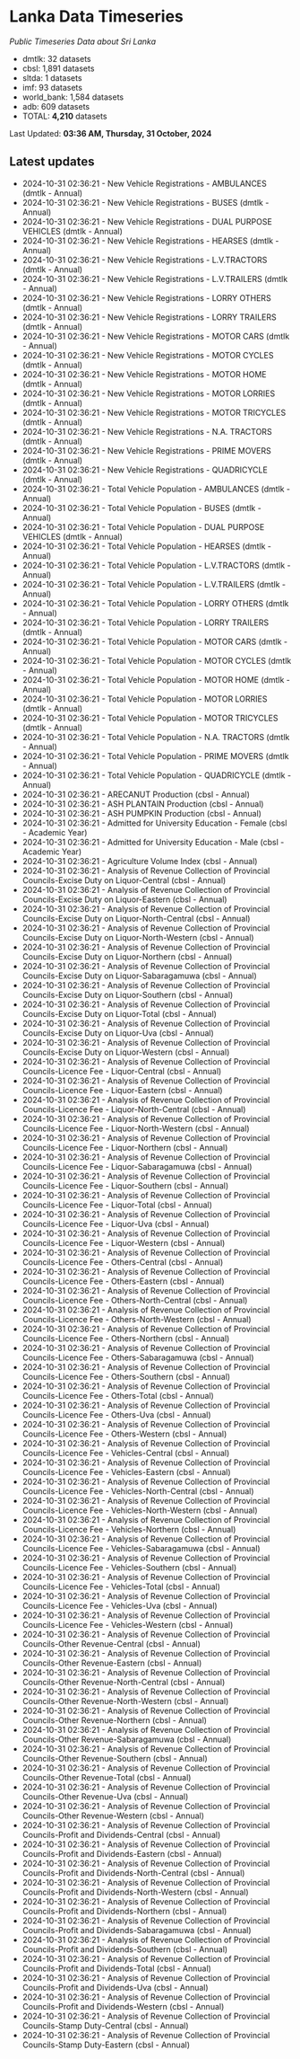 # Lanka Data Timeseries
*Public Timeseries Data about Sri Lanka*

* dmtlk: 32 datasets
* cbsl: 1,891 datasets
* sltda: 1 datasets
* imf: 93 datasets
* world_bank: 1,584 datasets
* adb: 609 datasets
* TOTAL: **4,210** datasets

Last Updated: **03:36 AM, Thursday, 31 October, 2024**

## Latest updates

* 2024-10-31 02:36:21 - New Vehicle Registrations - AMBULANCES (dmtlk - Annual)
* 2024-10-31 02:36:21 - New Vehicle Registrations - BUSES (dmtlk - Annual)
* 2024-10-31 02:36:21 - New Vehicle Registrations - DUAL PURPOSE VEHICLES (dmtlk - Annual)
* 2024-10-31 02:36:21 - New Vehicle Registrations - HEARSES (dmtlk - Annual)
* 2024-10-31 02:36:21 - New Vehicle Registrations - L.V.TRACTORS (dmtlk - Annual)
* 2024-10-31 02:36:21 - New Vehicle Registrations - L.V.TRAILERS (dmtlk - Annual)
* 2024-10-31 02:36:21 - New Vehicle Registrations - LORRY OTHERS (dmtlk - Annual)
* 2024-10-31 02:36:21 - New Vehicle Registrations - LORRY TRAILERS (dmtlk - Annual)
* 2024-10-31 02:36:21 - New Vehicle Registrations - MOTOR CARS (dmtlk - Annual)
* 2024-10-31 02:36:21 - New Vehicle Registrations - MOTOR CYCLES (dmtlk - Annual)
* 2024-10-31 02:36:21 - New Vehicle Registrations - MOTOR HOME (dmtlk - Annual)
* 2024-10-31 02:36:21 - New Vehicle Registrations - MOTOR LORRIES (dmtlk - Annual)
* 2024-10-31 02:36:21 - New Vehicle Registrations - MOTOR TRICYCLES (dmtlk - Annual)
* 2024-10-31 02:36:21 - New Vehicle Registrations - N.A. TRACTORS (dmtlk - Annual)
* 2024-10-31 02:36:21 - New Vehicle Registrations - PRIME MOVERS (dmtlk - Annual)
* 2024-10-31 02:36:21 - New Vehicle Registrations - QUADRICYCLE (dmtlk - Annual)
* 2024-10-31 02:36:21 - Total Vehicle Population - AMBULANCES (dmtlk - Annual)
* 2024-10-31 02:36:21 - Total Vehicle Population - BUSES (dmtlk - Annual)
* 2024-10-31 02:36:21 - Total Vehicle Population - DUAL PURPOSE VEHICLES (dmtlk - Annual)
* 2024-10-31 02:36:21 - Total Vehicle Population - HEARSES (dmtlk - Annual)
* 2024-10-31 02:36:21 - Total Vehicle Population - L.V.TRACTORS (dmtlk - Annual)
* 2024-10-31 02:36:21 - Total Vehicle Population - L.V.TRAILERS (dmtlk - Annual)
* 2024-10-31 02:36:21 - Total Vehicle Population - LORRY OTHERS (dmtlk - Annual)
* 2024-10-31 02:36:21 - Total Vehicle Population - LORRY TRAILERS (dmtlk - Annual)
* 2024-10-31 02:36:21 - Total Vehicle Population - MOTOR CARS (dmtlk - Annual)
* 2024-10-31 02:36:21 - Total Vehicle Population - MOTOR CYCLES (dmtlk - Annual)
* 2024-10-31 02:36:21 - Total Vehicle Population - MOTOR HOME (dmtlk - Annual)
* 2024-10-31 02:36:21 - Total Vehicle Population - MOTOR LORRIES (dmtlk - Annual)
* 2024-10-31 02:36:21 - Total Vehicle Population - MOTOR TRICYCLES (dmtlk - Annual)
* 2024-10-31 02:36:21 - Total Vehicle Population - N.A. TRACTORS (dmtlk - Annual)
* 2024-10-31 02:36:21 - Total Vehicle Population - PRIME MOVERS (dmtlk - Annual)
* 2024-10-31 02:36:21 - Total Vehicle Population - QUADRICYCLE (dmtlk - Annual)
* 2024-10-31 02:36:21 - ARECANUT Production (cbsl - Annual)
* 2024-10-31 02:36:21 - ASH PLANTAIN Production (cbsl - Annual)
* 2024-10-31 02:36:21 - ASH PUMPKIN Production (cbsl - Annual)
* 2024-10-31 02:36:21 - Admitted for University Education - Female (cbsl - Academic Year)
* 2024-10-31 02:36:21 - Admitted for University Education - Male (cbsl - Academic Year)
* 2024-10-31 02:36:21 - Agriculture Volume Index (cbsl - Annual)
* 2024-10-31 02:36:21 - Analysis of Revenue Collection of Provincial Councils-Excise Duty on Liquor-Central (cbsl - Annual)
* 2024-10-31 02:36:21 - Analysis of Revenue Collection of Provincial Councils-Excise Duty on Liquor-Eastern (cbsl - Annual)
* 2024-10-31 02:36:21 - Analysis of Revenue Collection of Provincial Councils-Excise Duty on Liquor-North-Central (cbsl - Annual)
* 2024-10-31 02:36:21 - Analysis of Revenue Collection of Provincial Councils-Excise Duty on Liquor-North-Western (cbsl - Annual)
* 2024-10-31 02:36:21 - Analysis of Revenue Collection of Provincial Councils-Excise Duty on Liquor-Northern (cbsl - Annual)
* 2024-10-31 02:36:21 - Analysis of Revenue Collection of Provincial Councils-Excise Duty on Liquor-Sabaragamuwa (cbsl - Annual)
* 2024-10-31 02:36:21 - Analysis of Revenue Collection of Provincial Councils-Excise Duty on Liquor-Southern (cbsl - Annual)
* 2024-10-31 02:36:21 - Analysis of Revenue Collection of Provincial Councils-Excise Duty on Liquor-Total (cbsl - Annual)
* 2024-10-31 02:36:21 - Analysis of Revenue Collection of Provincial Councils-Excise Duty on Liquor-Uva (cbsl - Annual)
* 2024-10-31 02:36:21 - Analysis of Revenue Collection of Provincial Councils-Excise Duty on Liquor-Western (cbsl - Annual)
* 2024-10-31 02:36:21 - Analysis of Revenue Collection of Provincial Councils-Licence Fee - Liquor-Central (cbsl - Annual)
* 2024-10-31 02:36:21 - Analysis of Revenue Collection of Provincial Councils-Licence Fee - Liquor-Eastern (cbsl - Annual)
* 2024-10-31 02:36:21 - Analysis of Revenue Collection of Provincial Councils-Licence Fee - Liquor-North-Central (cbsl - Annual)
* 2024-10-31 02:36:21 - Analysis of Revenue Collection of Provincial Councils-Licence Fee - Liquor-North-Western (cbsl - Annual)
* 2024-10-31 02:36:21 - Analysis of Revenue Collection of Provincial Councils-Licence Fee - Liquor-Northern (cbsl - Annual)
* 2024-10-31 02:36:21 - Analysis of Revenue Collection of Provincial Councils-Licence Fee - Liquor-Sabaragamuwa (cbsl - Annual)
* 2024-10-31 02:36:21 - Analysis of Revenue Collection of Provincial Councils-Licence Fee - Liquor-Southern (cbsl - Annual)
* 2024-10-31 02:36:21 - Analysis of Revenue Collection of Provincial Councils-Licence Fee - Liquor-Total (cbsl - Annual)
* 2024-10-31 02:36:21 - Analysis of Revenue Collection of Provincial Councils-Licence Fee - Liquor-Uva (cbsl - Annual)
* 2024-10-31 02:36:21 - Analysis of Revenue Collection of Provincial Councils-Licence Fee - Liquor-Western (cbsl - Annual)
* 2024-10-31 02:36:21 - Analysis of Revenue Collection of Provincial Councils-Licence Fee - Others-Central (cbsl - Annual)
* 2024-10-31 02:36:21 - Analysis of Revenue Collection of Provincial Councils-Licence Fee - Others-Eastern (cbsl - Annual)
* 2024-10-31 02:36:21 - Analysis of Revenue Collection of Provincial Councils-Licence Fee - Others-North-Central (cbsl - Annual)
* 2024-10-31 02:36:21 - Analysis of Revenue Collection of Provincial Councils-Licence Fee - Others-North-Western (cbsl - Annual)
* 2024-10-31 02:36:21 - Analysis of Revenue Collection of Provincial Councils-Licence Fee - Others-Northern (cbsl - Annual)
* 2024-10-31 02:36:21 - Analysis of Revenue Collection of Provincial Councils-Licence Fee - Others-Sabaragamuwa (cbsl - Annual)
* 2024-10-31 02:36:21 - Analysis of Revenue Collection of Provincial Councils-Licence Fee - Others-Southern (cbsl - Annual)
* 2024-10-31 02:36:21 - Analysis of Revenue Collection of Provincial Councils-Licence Fee - Others-Total (cbsl - Annual)
* 2024-10-31 02:36:21 - Analysis of Revenue Collection of Provincial Councils-Licence Fee - Others-Uva (cbsl - Annual)
* 2024-10-31 02:36:21 - Analysis of Revenue Collection of Provincial Councils-Licence Fee - Others-Western (cbsl - Annual)
* 2024-10-31 02:36:21 - Analysis of Revenue Collection of Provincial Councils-Licence Fee - Vehicles-Central (cbsl - Annual)
* 2024-10-31 02:36:21 - Analysis of Revenue Collection of Provincial Councils-Licence Fee - Vehicles-Eastern (cbsl - Annual)
* 2024-10-31 02:36:21 - Analysis of Revenue Collection of Provincial Councils-Licence Fee - Vehicles-North-Central (cbsl - Annual)
* 2024-10-31 02:36:21 - Analysis of Revenue Collection of Provincial Councils-Licence Fee - Vehicles-North-Western (cbsl - Annual)
* 2024-10-31 02:36:21 - Analysis of Revenue Collection of Provincial Councils-Licence Fee - Vehicles-Northern (cbsl - Annual)
* 2024-10-31 02:36:21 - Analysis of Revenue Collection of Provincial Councils-Licence Fee - Vehicles-Sabaragamuwa (cbsl - Annual)
* 2024-10-31 02:36:21 - Analysis of Revenue Collection of Provincial Councils-Licence Fee - Vehicles-Southern (cbsl - Annual)
* 2024-10-31 02:36:21 - Analysis of Revenue Collection of Provincial Councils-Licence Fee - Vehicles-Total (cbsl - Annual)
* 2024-10-31 02:36:21 - Analysis of Revenue Collection of Provincial Councils-Licence Fee - Vehicles-Uva (cbsl - Annual)
* 2024-10-31 02:36:21 - Analysis of Revenue Collection of Provincial Councils-Licence Fee - Vehicles-Western (cbsl - Annual)
* 2024-10-31 02:36:21 - Analysis of Revenue Collection of Provincial Councils-Other Revenue-Central (cbsl - Annual)
* 2024-10-31 02:36:21 - Analysis of Revenue Collection of Provincial Councils-Other Revenue-Eastern (cbsl - Annual)
* 2024-10-31 02:36:21 - Analysis of Revenue Collection of Provincial Councils-Other Revenue-North-Central (cbsl - Annual)
* 2024-10-31 02:36:21 - Analysis of Revenue Collection of Provincial Councils-Other Revenue-North-Western (cbsl - Annual)
* 2024-10-31 02:36:21 - Analysis of Revenue Collection of Provincial Councils-Other Revenue-Northern (cbsl - Annual)
* 2024-10-31 02:36:21 - Analysis of Revenue Collection of Provincial Councils-Other Revenue-Sabaragamuwa (cbsl - Annual)
* 2024-10-31 02:36:21 - Analysis of Revenue Collection of Provincial Councils-Other Revenue-Southern (cbsl - Annual)
* 2024-10-31 02:36:21 - Analysis of Revenue Collection of Provincial Councils-Other Revenue-Total (cbsl - Annual)
* 2024-10-31 02:36:21 - Analysis of Revenue Collection of Provincial Councils-Other Revenue-Uva (cbsl - Annual)
* 2024-10-31 02:36:21 - Analysis of Revenue Collection of Provincial Councils-Other Revenue-Western (cbsl - Annual)
* 2024-10-31 02:36:21 - Analysis of Revenue Collection of Provincial Councils-Profit and Dividends-Central (cbsl - Annual)
* 2024-10-31 02:36:21 - Analysis of Revenue Collection of Provincial Councils-Profit and Dividends-Eastern (cbsl - Annual)
* 2024-10-31 02:36:21 - Analysis of Revenue Collection of Provincial Councils-Profit and Dividends-North-Central (cbsl - Annual)
* 2024-10-31 02:36:21 - Analysis of Revenue Collection of Provincial Councils-Profit and Dividends-North-Western (cbsl - Annual)
* 2024-10-31 02:36:21 - Analysis of Revenue Collection of Provincial Councils-Profit and Dividends-Northern (cbsl - Annual)
* 2024-10-31 02:36:21 - Analysis of Revenue Collection of Provincial Councils-Profit and Dividends-Sabaragamuwa (cbsl - Annual)
* 2024-10-31 02:36:21 - Analysis of Revenue Collection of Provincial Councils-Profit and Dividends-Southern (cbsl - Annual)
* 2024-10-31 02:36:21 - Analysis of Revenue Collection of Provincial Councils-Profit and Dividends-Total (cbsl - Annual)
* 2024-10-31 02:36:21 - Analysis of Revenue Collection of Provincial Councils-Profit and Dividends-Uva (cbsl - Annual)
* 2024-10-31 02:36:21 - Analysis of Revenue Collection of Provincial Councils-Profit and Dividends-Western (cbsl - Annual)
* 2024-10-31 02:36:21 - Analysis of Revenue Collection of Provincial Councils-Stamp Duty-Central (cbsl - Annual)
* 2024-10-31 02:36:21 - Analysis of Revenue Collection of Provincial Councils-Stamp Duty-Eastern (cbsl - Annual)